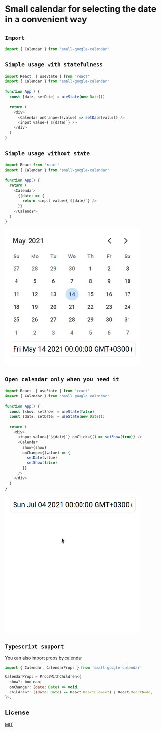 # Small calendar for selecting the date in a convenient way

## `Import`

```js
import { Calendar } from 'small-google-calendar'
```

## `Simple usage with statefulness`

```js
import React, { useState } from 'react'
import { Calendar } from 'small-google-calendar'

function App() {
  const [date, setDate] = useState(new Date())

  return (
    <div>
      <Calendar onChange={(value) => setDate(value)} />
      <input value={`${date}`} />
    </div>
  )
}
```

## `Simple usage without state`

```js
import React from 'react'
import { Calendar } from 'small-google-calendar'

function App() {
  return (
    <Calendar>
      {(date) => {
        return <input value={`${date}`} />
      }}
    </Calendar>
  )
}
```

![Simple usage GIF](https://raw.githubusercontent.com/ExuCounter/calendar/master/packages/dev/example1.gif)

## `Open calendar only when you need it`

```js
import React, { useState } from 'react'
import { Calendar } from 'small-google-calendar'

function App() {
  const [show, setShow] = useState(false)
  const [date, setDate] = useState(new Date())

  return (
    <div>
      <input value={`${date}`} onClick={() => setShow(true)} />
      <Calendar
        show={show}
        onChange={(value) => {
          setDate(value)
          setShow(false)
        }}
      />
    </div>
  )
}
```

![Open calendar only when you need it GIF](https://raw.githubusercontent.com/ExuCounter/calendar/master/packages/dev/example2.gif)

## `Typescript support`

You can also import props by calendar

```js
import { Calendar, CalendarProps } from 'small-google-calendar'
```

```js
CalendarProps = PropsWithChildren<{
  show?: boolean;
  onChange?: (date: Date) => void;
  children?: ((date: Date) => React.ReactElement) | React.ReactNode;
}>;
```

## License

[MIT](https://choosealicense.com/licenses/mit/)
